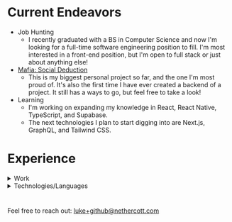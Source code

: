 # Current Endeavors
- Job Hunting
  - I recently graduated with a BS in Computer Science and now I'm looking for a full-time software engineering position to fill. I'm most interested in a front-end position, but I'm open to full stack or just about anything else!
- [Mafia: Social Deduction](https://github.com/lsneth/mafia-social-deduction)
  - This is my biggest personal project so far, and the one I'm most proud of. It's also the first time I have ever created a backend of a project. It still has a ways to go, but feel free to take a look!
- Learning
  - I'm working on expanding my knowledge in React, React Native, TypeScript, and Supabase.
  - The next technologies I plan to start digging into are Next.js, GraphQL, and Tailwind CSS.

# Experience

<details>
<summary>Work</summary>

- FamilySearch Web Development Student Engineer: 4.23 - Current
  - Develop and maintain web applications using React and React Hooks, create documentation and demos, write unit
tests, work and communicate with front and back end developers as well as product management and UX, take part in team communication and engineering improvement discussions, track and improve personal work velocity

- FamilySearch Web Development Intern: 1.23 - 4.23
  - Develop and maintain web applications using React and React Hooks, create documentation and demos, write unit
tests, work and communicate with front and back end developers as well as product management and UX, take part in team communication and engineering improvement discussions, track and improve personal work velocity

</details>

<details>
<summary>Technologies/Languages</summary>
</br>
  
| Technology/Language | Dabbled | Practiced | Created | Deployed |
|---------------------|---------|-----------|---------|----------|
| JavaScript ||||✅|
| TypeScript ||||✅|
| HTML ||||✅|
| CSS ||||✅|
| React ||||✅|
| React Native |||✅||
| Supabase |||✅||
| Python ||✅|||
| C# |✅||||
| Java |✅||||
| Clojure |✅||||
| Erlang |✅||||
| Next.js |||||
| GraphQL |||||
| Tailwind CSS |||||

- **Dabbled**: I have used the language/technology, but have not created a project that uses it
- **Practiced**: I have created a small project(s) that uses the language/technology
- **Created**: I have created an extenstive project(s) that uses the language/technology
- **Deployed**: I have deployed a project(s) that uses the language/technology

</details>

#
Feel free to reach out: luke+github@nethercott.com
